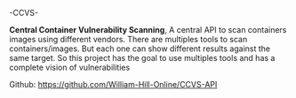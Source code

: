 -CCVS-

<b>Central Container Vulnerability Scanning</b>, A central API to scan containers images using different vendors. There are multiples tools to scan containers/images. But each one can show different results against the same target. So this project has the goal to use multiples tools and has a complete vision of vulnerabilities

Github: https://github.com/William-Hill-Online/CCVS-API